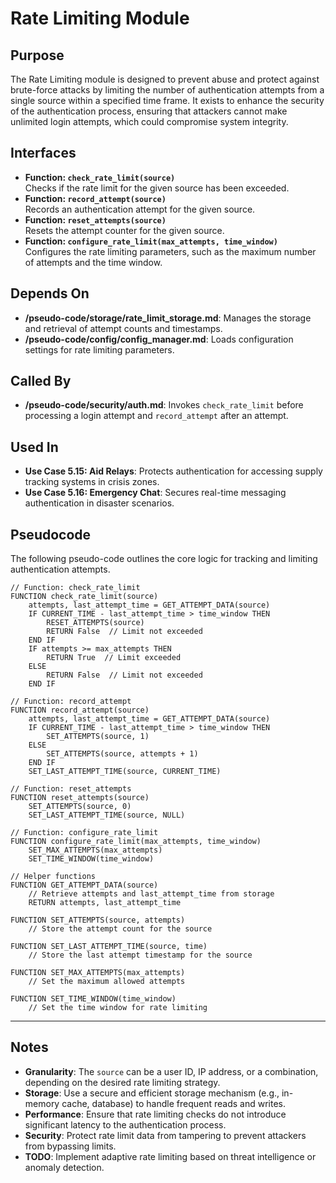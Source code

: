 # Rate Limiting Module

## Purpose
The Rate Limiting module is designed to prevent abuse and protect against brute-force attacks by limiting the number of authentication attempts from a single source within a specified time frame. It exists to enhance the security of the authentication process, ensuring that attackers cannot make unlimited login attempts, which could compromise system integrity.

## Interfaces
- **Function: `check_rate_limit(source)`**  
  Checks if the rate limit for the given source has been exceeded.  
- **Function: `record_attempt(source)`**  
  Records an authentication attempt for the given source.  
- **Function: `reset_attempts(source)`**  
  Resets the attempt counter for the given source.  
- **Function: `configure_rate_limit(max_attempts, time_window)`**  
  Configures the rate limiting parameters, such as the maximum number of attempts and the time window.  

## Depends On
- **/pseudo-code/storage/rate_limit_storage.md**: Manages the storage and retrieval of attempt counts and timestamps.  
- **/pseudo-code/config/config_manager.md**: Loads configuration settings for rate limiting parameters.  

## Called By
- **/pseudo-code/security/auth.md**: Invokes `check_rate_limit` before processing a login attempt and `record_attempt` after an attempt.  

## Used In
- **Use Case 5.15: Aid Relays**: Protects authentication for accessing supply tracking systems in crisis zones.  
- **Use Case 5.16: Emergency Chat**: Secures real-time messaging authentication in disaster scenarios.  

## Pseudocode
The following pseudo-code outlines the core logic for tracking and limiting authentication attempts.
```pseudocode
// Function: check_rate_limit
FUNCTION check_rate_limit(source)
    attempts, last_attempt_time = GET_ATTEMPT_DATA(source)
    IF CURRENT_TIME - last_attempt_time > time_window THEN
        RESET_ATTEMPTS(source)
        RETURN False  // Limit not exceeded
    END IF
    IF attempts >= max_attempts THEN
        RETURN True  // Limit exceeded
    ELSE
        RETURN False  // Limit not exceeded
    END IF

// Function: record_attempt
FUNCTION record_attempt(source)
    attempts, last_attempt_time = GET_ATTEMPT_DATA(source)
    IF CURRENT_TIME - last_attempt_time > time_window THEN
        SET_ATTEMPTS(source, 1)
    ELSE
        SET_ATTEMPTS(source, attempts + 1)
    END IF
    SET_LAST_ATTEMPT_TIME(source, CURRENT_TIME)

// Function: reset_attempts
FUNCTION reset_attempts(source)
    SET_ATTEMPTS(source, 0)
    SET_LAST_ATTEMPT_TIME(source, NULL)

// Function: configure_rate_limit
FUNCTION configure_rate_limit(max_attempts, time_window)
    SET_MAX_ATTEMPTS(max_attempts)
    SET_TIME_WINDOW(time_window)

// Helper functions
FUNCTION GET_ATTEMPT_DATA(source)
    // Retrieve attempts and last_attempt_time from storage
    RETURN attempts, last_attempt_time

FUNCTION SET_ATTEMPTS(source, attempts)
    // Store the attempt count for the source

FUNCTION SET_LAST_ATTEMPT_TIME(source, time)
    // Store the last attempt timestamp for the source

FUNCTION SET_MAX_ATTEMPTS(max_attempts)
    // Set the maximum allowed attempts

FUNCTION SET_TIME_WINDOW(time_window)
    // Set the time window for rate limiting
```

---

## Notes
- **Granularity**: The `source` can be a user ID, IP address, or a combination, depending on the desired rate limiting strategy.  
- **Storage**: Use a secure and efficient storage mechanism (e.g., in-memory cache, database) to handle frequent reads and writes.  
- **Performance**: Ensure that rate limiting checks do not introduce significant latency to the authentication process.  
- **Security**: Protect rate limit data from tampering to prevent attackers from bypassing limits.  
- **TODO**: Implement adaptive rate limiting based on threat intelligence or anomaly detection.  
